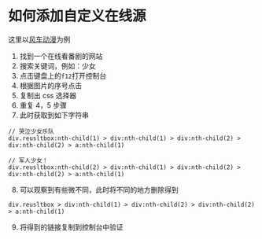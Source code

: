 # 如何添加自定义在线源
这里以[风车动漫](https://vdm10.com/)为例
1. 找到一个在线看番剧的网站
2. 搜索关键词，例如：少女
3. 点击键盘上的`f12`打开控制台
4. 根据图片的序号点击
5. 复制出 css 选择器
6. 重复 4，5 步骤
7. 此时获取到如下字符串
```
// 哭泣少女乐队
div.reusltbox:nth-child(1) > div:nth-child(1) > div:nth-child(2) > div:nth-child(2) > a:nth-child(1)

// 军人少女！
div.reusltbox:nth-child(2) > div:nth-child(1) > div:nth-child(2) > div:nth-child(2) > a:nth-child(1)
```
8. 可以观察到有些微不同，此时将不同的地方删除得到
```
div.reusltbox > div:nth-child(1) > div:nth-child(2) > div:nth-child(2) > a:nth-child(1)
```
9. 将得到的链接复制到控制台中验证
